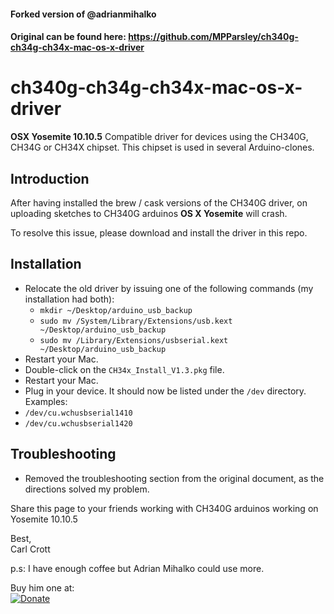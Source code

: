 #### Forked version of @adrianmihalko 
#### Original can be found here: https://github.com/MPParsley/ch340g-ch34g-ch34x-mac-os-x-driver

# ch340g-ch34g-ch34x-mac-os-x-driver

**OSX Yosemite 10.10.5**
Compatible driver for devices using the CH340G, CH34G or CH34X chipset. This chipset is used in several Arduino-clones.

## Introduction
After having installed the brew / cask versions of the CH340G driver, on uploading sketches to CH340G arduinos **OS X Yosemite** will crash. 

To resolve this issue, please download and install the driver in this repo.

## Installation

* Relocate the old driver by issuing one of the following commands (my installation had both):
  * `mkdir ~/Desktop/arduino_usb_backup`
  * `sudo mv /System/Library/Extensions/usb.kext ~/Desktop/arduino_usb_backup`
  * `sudo mv /Library/Extensions/usbserial.kext ~/Desktop/arduino_usb_backup`
*  Restart your Mac.
*  Double-click on the `CH34x_Install_V1.3.pkg` file.
*  Restart your Mac.
*  Plug in your device. It should now be listed under the `/dev` directory. Examples:
  * `/dev/cu.wchusbserial1410`
  * `/dev/cu.wchusbserial1420`

## Troubleshooting

* Removed the troubleshooting section from the original document, as the directions solved my problem. 

Share this page to your friends working with CH340G arduinos working on Yosemite 10.10.5

Best,  
Carl Crott

p.s:
I have enough coffee but Adrian Mihalko could use more.

Buy him one at:   
[![Donate](https://img.shields.io/badge/Donate-PayPal-green.svg)](https://www.paypal.com/cgi-bin/webscr?cmd=_donations&business=adriankoooo%40gmail%2ecom&lc=SK&item_name=Adrian%20Mihalko&currency_code=EUR&bn=PP%2dDonationsBF%3abtn_donateCC_LG%2egif%3aNonHosted)
